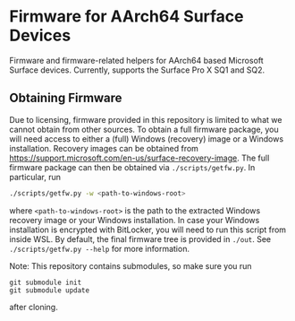 # Firmware for AArch64 Surface Devices

Firmware and firmware-related helpers for AArch64 based Microsoft Surface devices.
Currently, supports the Surface Pro X SQ1 and SQ2.


## Obtaining Firmware

Due to licensing, firmware provided in this repository is limited to what we cannot obtain from other sources.
To obtain a full firmware package, you will need access to either a (full) Windows (recovery) image or a Windows installation.
Recovery images can be obtained from https://support.microsoft.com/en-us/surface-recovery-image.
The full firmware package can then be obtained via `./scripts/getfw.py`.
In particular, run
```sh
./scripts/getfw.py -w <path-to-windows-root>
```
where `<path-to-windows-root>` is the path to the extracted Windows recovery image or your Windows installation.
In case your Windows installation is encrypted with BitLocker, you will need to run this script from inside WSL.
By default, the final firmware tree is provided in `./out`.
See `./scripts/getfw.py --help` for more information.

Note: This repository contains submodules, so make sure you run
```
git submodule init
git submodule update
```
after cloning.
